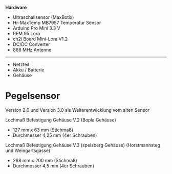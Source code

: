 **Hardware**

 - Ultraschallsensor (MaxBotix) 
 - Hr-MaxTemp MB7957 Temperatur Sensor
 - Arduino Pro Mini 3.3 V
 - RFM 95 Lora
 - ch2i Board Mini-Lora V1.2
 - DC/DC Converter
 - 868 MHz Antenne
------------------
 - Netzteil 
 - Akku / Batterie 
 - Gehäuse


# Pegelsensor
Version 2.0 und Version 3.0 als Weiterentwicklung vom alten Sensor

Lochmaß Befestigung Gehäuse V.2 (Bopla Gehäuse)

 - 127 mm x 63 mm (Stichmaß) 
 - Durchmesser 4,25 mm (4er Schrauben)

Lochmaß Befestigung Gehäuse V.3 (spelsberg Gehäuse)
(Horstmannsteg und Weingartsgasse)

 - 288 mm x 200 mm (Stichmaß) 
 - Durchmesser 4,5 mm (4er Schrauben)
